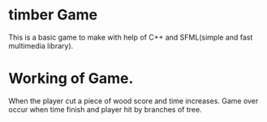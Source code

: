# timber Game
  This is a basic game to make with help of C++ and SFML(simple and fast multimedia library).
# Working of Game.
  When the player cut a piece of wood score and time increases. Game over occur when time finish and player hit by branches of tree.
 
 
